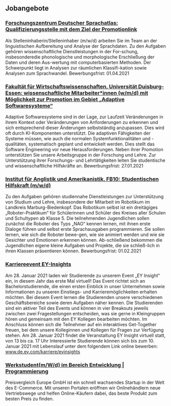 ## Jobangebote

### [Forschungszentrum  Deutscher Sprachatlas:  Qualifizierungsstelle mit dem Ziel der Promotionlink](https://www.uni-marburg.de/de/universitaet/administration/verwaltung/dezernat2/personalabteilung/bewerber/stellen/wissenschaftliche-stellen/fb09-0002-wmz-290121-de.pdf)
Als Stelleninhaberin/Stelleninhaber (m/w/d) arbeiten Sie im Team an der linguistischen Aufbereitung und Analyse der Sprachdaten. Zu den Aufgaben gehören wissenschaftliche Dienstleistungen in der For-schung, insbesonderedie phonologische und morphologische Erschließung der Daten und deren Aus-wertung mit computerbasierten Methoden. Der Schwerpunkt liegt in Analysen zur räumlichen Klassifi-kation sowie Analysen zum Sprachwandel. Bewerbungsfrist: 01.04.2021

### [Fakultät für Wirtschaftswissenschaften, Universität Duisburg-Essen: wissenschaftliche Mitarbeiter*innen (w/m/d) mit Möglichkeit zur Promotion im Gebiet „Adaptive Softwaresysteme“](https://github.com/Fachschaft-FB12/Digitales-Brett/blob/master/Jobangebote/2021-01-27_2WiMi_Adaptive-Software-Systems_de.pdf)
Adaptive Softwaresysteme sind in der Lage, zur Laufzeit Veränderungen in ihrem Kontext oder Veränderungen von Anforderungen zu erkennen und sich entsprechend dieser Änderungen selbstständig anzupassen. Dies wird oft durch KI-Komponenten unterstützt. Die adaptiven Fähigkeiten der Systeme müssen, wie auch die normalen Systemfunktionalitäten und -qualitäten, systematisch geplant und entwickelt werden. Dies stellt das Software Engineering vor neue Herausforderungen. Neben ihrer Promotion unterstützen Sie unsere Arbeitsgruppe in der Forschung und Lehre. Zur Unterstützung ihrer Forschungs- und Lehrtätigkeiten leiten Sie studentische und wissenschaftliche Hilfskräfte an. Bewerbungsfrist: 27.01.2021

### [Institut für Anglistik und Amerikanistik, FB10: Studentischen Hilfskraft (m/w/d)](https://github.com/Fachschaft-FB12/Digitales-Brett/blob/master/Jobangebote/Robotikum_Kreis%20ab%20Februar%202021.pdf)
Zu den Aufgaben gehören studiennahe Dienstleistungen zur Unterstützung von Studium und Lehre, insbesondere der Mitarbeit im Robotikum im Landkreis Marburg-Biedenkopf.
Das Robotikum selbst ist ein dreitägiges „Roboter-Praktikum“ für Schülerinnen und Schüler des Kreises aller Schulen und Schultypen ab Klasse 5. Die teilnehmenden Jugendlichen sollen zunächst die Roboter des Typs „NAO“ kennen lernen, mit ihnen erste Dialoge führen und selbst erste Sprachausgaben programmieren. Sie sollen lernen, wie sich die Roboter bewe-gen, wie sie animiert werden und wie sie Gesichter und Emotionen erkennen können. Ab-schließend bekommen die Jugendlichen eigene kleine Aufgaben und Projekte, die sie schließ-lich in ihren Klassen präsentieren können. Bewerbungsfrist: 01.02.2021

### [Karriereevent EY-Insights](https://github.com/Fachschaft-FB12/Digitales-Brett/blob/main/Jobangebote/EY-Insights_Plakat_2021.pdf)
Am 28. Januar 2021 laden wir Studierende zu unserem Event „EY Insight“ ein, in diesem Jahr das erste Mal virtuell!
Das Event richtet sich an Bachelorstudierende, die einen ersten Einblick in unser Unternehmen sowie Informationen zu unseren Einstiegs- und Karrieremöglichkeiten erhalten möchten.
Bei diesem Event lernen die Studierenden unsere verschiedenen Geschäftsbereiche sowie deren Aufgaben näher kennen. Die Studierenden sind ein aktiver Teil des Events und können in vier Breakouts jeweils zwischen zwei Fragestellungen entscheiden, was sie gerne in Kleingruppen hören und gemeinsam mit den EY Kollegen bearbeiten möchten. Im Anschluss können sich die Teilnehmer auf ein interaktives Get-Together freuen, bei dem unsere Kolleginnen und Kollegen für Fragen zur Verfügung stehen.
Am 28. Januar 2021 findet die Veranstaltung EY Insight virtuell statt, von 13 bis ca. 17 Uhr
Interessierte Studierende können sich bis zum 10. Januar 2021 mit Lebenslauf unter dem folgendem Link online bewerben: www.de.ey.com/karriere/eyinsights

### [Werkstudent(m/W/d) im Bereich Entwicklung | Programmierung](https://github.com/Fachschaft-FB12/Digitales-Brett/blob/main/Jobangebote/Preisvergleich%20Europe%20GmbH%20Werkstudenten.pdf)
Preisvergleich Europe GmbH ist ein schnell wachsendes Startup in der Welt des E-Commerce. Mit unseren Portalen eröffnen wir Onlinehändlern neue Vertriebswege und helfen Online-Käufern dabei, das beste Produkt zum besten Preis zu finden.

